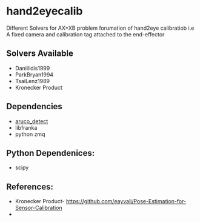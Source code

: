 # hand2eyecalib
Different Solvers for AX=XB problem forumation of hand2eye calibratiob i.e A fixed camera and calibration tag attached to the end-effector 


## Solvers Available 
- Daniilidis1999
- ParkBryan1994
- TsaiLenz1989
- Kronecker Product


## Dependencies
- [aruco_detect](http://wiki.ros.org/aruco_detect)
- libfranka
- python zmq

## Python Dependenices:
- scipy


## References: 
-  Kronecker Product- https://github.com/eayvali/Pose-Estimation-for-Sensor-Calibration
- 
